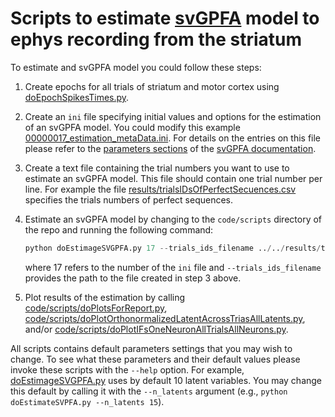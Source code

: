 # Scripts to estimate [svGPFA](http://www.github.com/joacorapela/svGPFA) model to ephys recording from the striatum

To estimate and svGPFA model you could follow these steps:

1. Create epochs for all trials of striatum and motor cortex using [doEpochSpikesTimes.py](code/scripts/doEpochSpikesTimes.py).

2. Create an `ini` file specifying initial values and options for the estimation of an svGPFA model. You could modify this example [00000017_estimation_metaData.ini](init/00000017_estimation_metaData.ini). For details on the entries on this file please refer to the [parameters sections](https://joacorapela.github.io/svGPFA/params.html) of the [svGPFA documentation](https://joacorapela.github.io/svGPFA/index.html).

3. Create a text file containing the trial numbers you want to use to estimate an svGPFA model. This file should contain one trial number per line. For example the file [results/trialsIDsOfPerfectSecuences.csv](results/trialsIDsOfPerfectSecuences.csv) specifies the trials numbers of perfect sequences.

4. Estimate an svGPFA model by changing to the `code/scripts` directory of the repo and running the following command:

    ```python
    python doEstimageSVGPFA.py 17 --trials_ids_filename ../../results/trialsIDsOfPerfectSecuences.csv
    ```

    where 17 refers to the number of the `ini` file and `--trials_ids_filename` provides the path to the file created in step 3 above.

5. Plot results of the estimation by calling [code/scripts/doPlotsForReport.py](code/scripts/doPlotsForReport.py), [code/scripts/doPlotOrthonormalizedLatentAcrossTriasAllLatents.py](code/scripts/doPlotOrthonormalizedLatentAcrossTriasAllLatents.py), and/or [code/scripts/doPlotIFsOneNeuronAllTrialsAllNeurons.py](code/scripts/doPlotIFsOneNeuronAllTrialsAllNeurons.py).

All scripts contains default parameters settings that you may wish to change. To see what these parameters and their default values please invoke these scripts with the `--help` option. For example, [doEstimageSVGPFA.py](code/scripts/doEstimageSVGPFA.py) uses by default 10 latent variables. You may change this default by calling it with the `--n_latents` argument (e.g., ``python doEstimateSVPFA.py --n_latents 15``).
